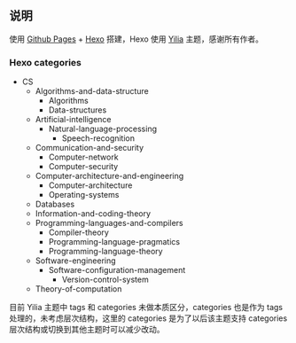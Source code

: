 ## 说明

使用 [Github Pages](https://pages.github.com/) + [Hexo](https://hexo.io/) 搭建，Hexo 使用 [Yilia](https://github.com/litten/hexo-theme-yilia) 主题，感谢所有作者。



### Hexo categories

- CS
  - Algorithms-and-data-structure
    - Algorithms
    - Data-structures
  - Artificial-intelligence
    - Natural-language-processing
      - Speech-recognition
  - Communication-and-security
    - Computer-network
    - Computer-security
  - Computer-architecture-and-engineering
    - Computer-architecture
    - Operating-systems
  - Databases
  - Information-and-coding-theory
  - Programming-languages-and-compilers
    - Compiler-theory
    - Programming-language-pragmatics
    - Programming-language-theory
  - Software-engineering
    - Software-configuration-management
      - Version-control-system
  - Theory-of-computation


目前 Yilia 主题中 tags 和 categories 未做本质区分，categories 也是作为 tags 处理的，未考虑层次结构，这里的 categories 是为了以后该主题支持 categories 层次结构或切换到其他主题时可以减少改动。